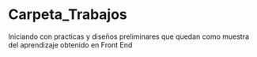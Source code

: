 Carpeta_Trabajos
================

Iniciando con practicas y diseños preliminares que quedan como muestra del aprendizaje obtenido en Front End
